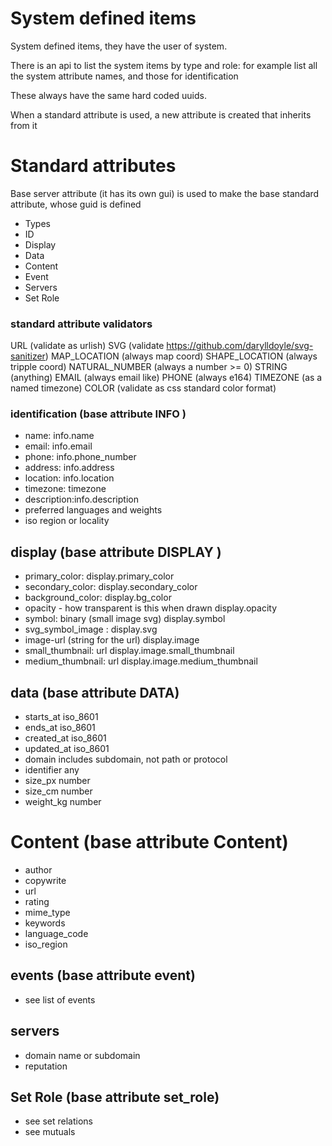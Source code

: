 # System defined items

System defined items, they have the user of system.


There is an api to list the system items by type and role: for example list all the system attribute names, and those for identification

These always have the same hard coded uuids.

When a standard attribute is used, a new attribute is created that inherits from it



# Standard attributes

Base server attribute (it has its own gui) is used to make the base standard attribute, whose guid is defined

* Types
* ID
* Display
* Data
* Content
* Event
* Servers
* Set Role


### standard attribute validators 
URL (validate as urlish)
SVG (validate https://github.com/darylldoyle/svg-sanitizer)
MAP_LOCATION (always map coord)
SHAPE_LOCATION (always tripple coord)
NATURAL_NUMBER (always a number >= 0)
STRING (anything)
EMAIL (always email like)
PHONE (always e164)
TIMEZONE (as a named timezone)
COLOR (validate as css standard color format)

### identification (base attribute INFO )

* name: info.name
* email: info.email
* phone: info.phone_number
* address: info.address
* location: info.location
* timezone: timezone
* description:info.description
* preferred languages and weights
* iso region or locality

## display (base attribute DISPLAY )
* primary_color:                                          display.primary_color
* secondary_color:                                        display.secondary_color
* background_color:                                       display.bg_color
* opacity - how transparent is this when drawn            display.opacity
* symbol: binary (small image svg)                        display.symbol
* svg_symbol_image  :                                     display.svg
* image-url (string for the url)                          display.image
* small_thumbnail: url                                    display.image.small_thumbnail              
* medium_thumbnail: url                                   display.image.medium_thumbnail
  

## data (base attribute DATA)
* starts_at  iso_8601
* ends_at iso_8601
* created_at iso_8601
* updated_at iso_8601
* domain includes subdomain, not path or protocol
* identifier any
* size_px number
* size_cm number
* weight_kg number

# Content (base attribute Content)
* author
* copywrite
* url
* rating
* mime_type
* keywords
* language_code
* iso_region

## events (base attribute event)
* see list of events

## servers
* domain name or subdomain
* reputation

## Set Role (base attribute set_role)
* see set relations
* see mutuals






